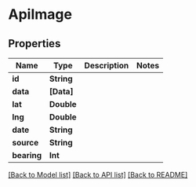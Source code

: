 # ApiImage

## Properties
Name | Type | Description | Notes
------------ | ------------- | ------------- | -------------
**id** | **String** |  | 
**data** | **[Data]** |  | 
**lat** | **Double** |  | 
**lng** | **Double** |  | 
**date** | **String** |  | 
**source** | **String** |  | 
**bearing** | **Int** |  | 

[[Back to Model list]](../README.md#documentation-for-models) [[Back to API list]](../README.md#documentation-for-api-endpoints) [[Back to README]](../README.md)


